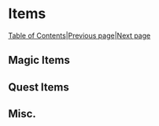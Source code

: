 # Items
[Table of Contents][TC]|[Previous page][P]|[Next page][S]

## Magic Items

## Quest Items

## Misc.






























[TC]: README.md "Table of Contents"
[P]: PCs.md "Player Characters"
[S]: SessionLogs.md "Session Logs"
